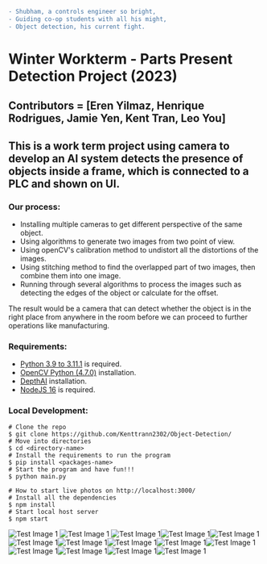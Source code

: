 ```diff
- Shubham, a controls engineer so bright,
- Guiding co-op students with all his might,
- Object detection, his current fight.
```

# Winter Workterm - Parts Present Detection Project (2023)

## Contributors = [Eren Yilmaz, Henrique Rodrigues, Jamie Yen, Kent Tran, Leo You]

## This is a work term project using camera to develop an AI system detects the presence of objects inside a frame, which is connected to a PLC and shown on UI.

### Our process:

- Installing multiple cameras to get different perspective of the same object.
- Using algorithms to generate two images from two point of view.
- Using openCV's calibration method to undistort all the distortions of the images.
- Using stitching method to find the overlapped part of two images, then combine them into one image.
- Running through several algorithms to process the images such as detecting the edges of the object or calculate for the offset.

The result would be a camera that can detect whether the object is in the right place from anywhere in the room before we can proceed to further operations like manufacturing.

### Requirements:

- [Python 3.9 to 3.11.1](https://www.python.org/downloads/release/python-3111/) is required.
- [OpenCV Python (4.7.0)](https://pypi.org/project/opencv-python/) installation.
- [DepthAI](https://docs.luxonis.com/projects/api/en/latest/install/) installation.
- [NodeJS 16](https://nodejs.org/en/download/) is required.

### Local Development:

```
# Clone the repo
$ git clone https://github.com/Kenttrann2302/Object-Detection/
# Move into directories
$ cd <directory-name>
# Install the requirements to run the program
$ pip install <packages-name>
# Start the program and have fun!!!
$ python main.py

# How to start live photos on http://localhost:3000/
# Install all the dependencies
$ npm install
# Start local host server
$ npm start
```

![Test Image 1](https://github.com/Kenttrann2302/Object-Detection/blob/main/GB5JR7Q.png)
![Test Image 1](https://github.com/Kenttrann2302/Object-Detection/blob/main/GB5JR7Q.png)
![Test Image 1](https://github.com/Kenttrann2302/Object-Detection/blob/main/GB5JR7Q.png)![Test Image 1](https://github.com/Kenttrann2302/Object-Detection/blob/main/GB5JR7Q.png)![Test Image 1](https://github.com/Kenttrann2302/Object-Detection/blob/main/GB5JR7Q.png)![Test Image 1](https://github.com/Kenttrann2302/Object-Detection/blob/main/GB5JR7Q.png)![Test Image 1](https://github.com/Kenttrann2302/Object-Detection/blob/main/GB5JR7Q.png)![Test Image 1](https://github.com/Kenttrann2302/Object-Detection/blob/main/GB5JR7Q.png)![Test Image 1](https://github.com/Kenttrann2302/Object-Detection/blob/main/GB5JR7Q.png)![Test Image 1](https://github.com/Kenttrann2302/Object-Detection/blob/main/GB5JR7Q.png)![Test Image 1](https://github.com/Kenttrann2302/Object-Detection/blob/main/GB5JR7Q.png)![Test Image 1](https://github.com/Kenttrann2302/Object-Detection/blob/main/GB5JR7Q.png)![Test Image 1](https://github.com/Kenttrann2302/Object-Detection/blob/main/GB5JR7Q.png)![Test Image 1](https://github.com/Kenttrann2302/Object-Detection/blob/main/GB5JR7Q.png)
